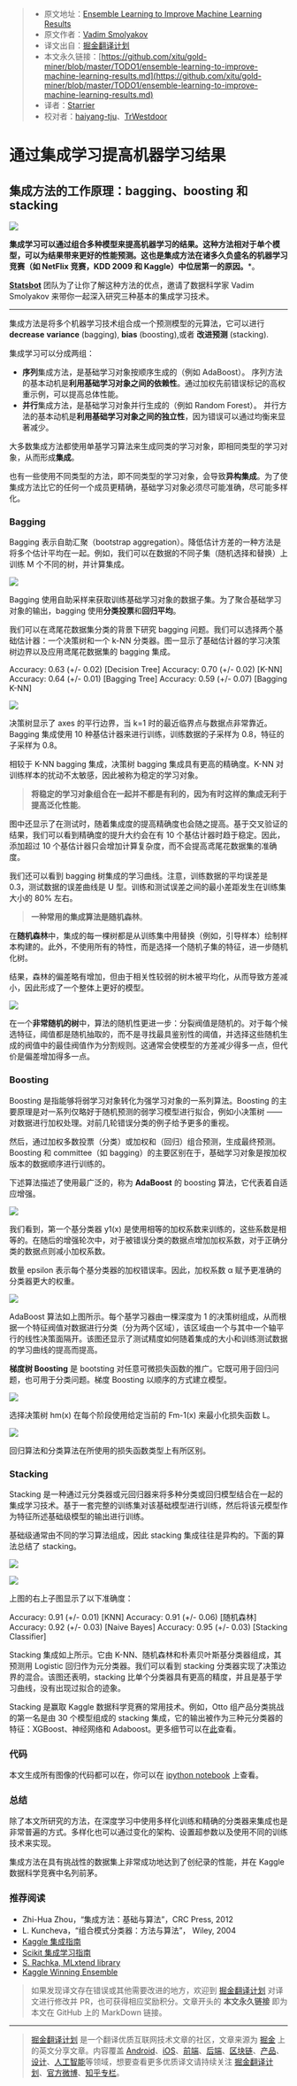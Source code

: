 > * 原文地址：[Ensemble Learning to Improve Machine Learning Results](https://blog.statsbot.co/ensemble-learning-d1dcd548e936)
> * 原文作者：[Vadim Smolyakov](https://blog.statsbot.co/@vsmolyakov?source=post_header_lockup)
> * 译文出自：[掘金翻译计划](https://github.com/xitu/gold-miner)
> * 本文永久链接：[https://github.com/xitu/gold-miner/blob/master/TODO1/ensemble-learning-to-improve-machine-learning-results.md](https://github.com/xitu/gold-miner/blob/master/TODO1/ensemble-learning-to-improve-machine-learning-results.md)
> * 译者：[Starrier](https://github.com/Starriers)
> * 校对者：[haiyang-tju](https://github.com/haiyang-tju)、[TrWestdoor](https://github.com/TrWestdoor)

# 通过集成学习**提高机器学习结果**

## 集成方法的工作原理：bagging、boosting 和 stacking

![](https://cdn-images-1.medium.com/max/2000/1*-XBxuOgB5j0irQiB9dRubA.jpeg)

**集成学习可以通过组合多种模型来提高机器学习的结果。这种方法相对于单个模型，可以为结果带来更好的性能预测。这也是集成方法在诸多久负盛名的机器学习竞赛（如 NetFlix 竞赛，KDD 2009 和 Kaggle）中位居第一的原因。***。

[**Statsbot**](http://statsbot.co?utm_source=blog&utm_medium=article&utm_campaign=ensemble) 团队为了让你了解这种方法的优点，邀请了数据科学家 Vadim Smolyakov 来带你一起深入研究三种基本的集成学习技术。

* * *

集成方法是将多个机器学习技术组合成一个预测模型的元算法，它可以进行 **decrease** **variance** (bagging), **bias** (boosting),或者 **改进预测** (stacking).

集成学习可以分成两组：

*   **序列**集成方法，是基础学习对象按顺序生成的（例如 AdaBoost）。
    序列方法的基本动机是**利用基础学习对象之间的依赖性**。通过加权先前错误标记的高权重示例，可以提高总体性能。
*   **并行**集成方法，是基础学习对象并行生成的（例如 Random Forest）。
    并行方法的基本动机是**利用基础学习对象之间的独立性**，因为错误可以通过均衡来显著减少。

大多数集成方法都使用单基学习算法来生成同类的学习对象，即相同类型的学习对象，从而形成**集成**。

也有一些使用不同类型的方法，即不同类型的学习对象，会导致**异构集成**。为了使集成方法比它的任何一个成员更精确，基础学习对象必须尽可能准确，尽可能多样化。

### Bagging

Bagging 表示自助汇聚（bootstrap aggregation）。降低估计方差的一种方法是将多个估计平均在一起。例如，我们可以在数据的不同子集（随机选择和替换）上训练 M 个不同的树，并计算集成。

![](https://cdn-images-1.medium.com/max/800/1*VLSQXGANQ-cUdcI_lyH3YA.png)

Bagging 使用自助采样来获取训练基础学习对象的数据子集。为了聚合基础学习对象的输出，bagging 使用**分类投票**和**回归平均**。

我们可以在鸢尾花数据集分类的背景下研究 bagging 问题。我们可以选择两个基础估计器：一个决策树和一个 k-NN 分类器。图一显示了基础估计器的学习决策树边界以及应用鸢尾花数据集的 bagging 集成。

Accuracy: 0.63 (+/- 0.02) [Decision Tree]
Accuracy: 0.70 (+/- 0.02) [K-NN]
Accuracy: 0.64 (+/- 0.01) [Bagging Tree]
Accuracy: 0.59 (+/- 0.07) [Bagging K-NN]

![](https://cdn-images-1.medium.com/max/1000/0*_qR1_TDjTpchTmDE.)

决策树显示了 axes 的平行边界，当 k=1 时的最近临界点与数据点非常靠近。Bagging 集成使用 10 种基估计器来进行训练，训练数据的子采样为 0.8，特征的子采样为 0.8。

相较于 K-NN bagging 集成，决策树 bagging 集成具有更高的精确度。K-NN 对训练样本的扰动不太敏感，因此被称为稳定的学习对象。

> **将稳定的学习对象组合在一起并不都是有利的，因为有时这样的集成无利于提高泛化性能**。

图中还显示了在测试时，随着集成度的提高精确度也会随之提高。基于交叉验证的结果，我们可以看到精确度的提升大约会在有 10 个基估计器时趋于稳定。因此，添加超过 10 个基估计器只会增加计算复杂度，而不会提高鸢尾花数据集的准确度。

我们还可以看到 bagging 树集成的学习曲线。注意，训练数据的平均误差是 0.3，测试数据的误差曲线是 U 型。训练和测试误差之间的最小差距发生在训练集大小的 80% 左右。

> **一种常用的集成算法是随机森林**。

在**随机森林**中，集成的每一棵树都是从训练集中用替换（例如，引导样本）绘制样本构建的。此外，不使用所有的特性，而是选择一个随机子集的特征，进一步随机化树。

结果，森林的偏差略有增加，但由于相关性较弱的树木被平均化，从而导致方差减小，因此形成了一个整体上更好的模型。

![](https://cdn-images-1.medium.com/max/800/0*uGzCQfXlC-97VR10.)

在一个**非常随机的树**中，算法的随机性更进一步：分裂阀值是随机的。对于每个候选特征，阈值都是随机抽取的，而不是寻找最具鉴别性的阈值，并选择这些随机生成的阀值中的最佳阀值作为分割规则。这通常会使模型的方差减少得多一点，但代价是偏差增加得多一点。

### Boosting

Boosting 是指能够将弱学习对象转化为强学习对象的一系列算法。Boosting 的主要原理是对一系列仅略好于随机预测的弱学习模型进行拟合，例如小决策树 —— 对数据进行加权处理。对前几轮错误分类的例子给予更多的重视。

然后，通过加权多数投票（分类）或加权和（回归）组合预测，生成最终预测。Boosting 和 committee（如 bagging）的主要区别在于，基础学习对象是按加权版本的数据顺序进行训练的。

下述算法描述了使用最广泛的，称为 **AdaBoost** 的 boosting 算法，它代表着自适应增强。

![](https://cdn-images-1.medium.com/max/800/0*MmYd6wgreP-oBoKi.)

我们看到，第一个基分类器 y1(x) 是使用相等的加权系数来训练的，这些系数是相等的。在随后的增强轮次中，对于被错误分类的数据点增加加权系数，对于正确分类的数据点则减小加权系数。

数量 epsilon 表示每个基分类器的加权错误率。因此，加权系数 α 赋予更准确的分类器更大的权重。

![](https://cdn-images-1.medium.com/max/1000/0*yu6i_z6UwcQLHpua.)

AdaBoost 算法如上图所示。每个基学习器由一棵深度为 1 的决策树组成，从而根据一个特征阀值对数据进行分类（分为两个区域），该区域由一个与其中一个轴平行的线性决策面隔开。该图还显示了测试精度如何随着集成的大小和训练测试数据的学习曲线的提高而提高。

**梯度树 Boosting** 是 bootsting 对任意可微损失函数的推广。它既可用于回归问题，也可用于分类问题。梯度 Boosting 以顺序的方式建立模型。

![](https://cdn-images-1.medium.com/max/800/1*NCol0wpk85JG1K5Qek-6Ig.jpeg)

选择决策树 hm(x) 在每个阶段使用给定当前的 Fm-1(x) 来最小化损失函数 L。

![](https://cdn-images-1.medium.com/max/800/1*ogVGUcU2QpzBk_GonOxUdQ.jpeg)

回归算法和分类算法在所使用的损失函数类型上有所区别。

### Stacking

Stacking 是一种通过元分类器或元回归器来将多种分类或回归模型结合在一起的集成学习技术。基于一套完整的训练集对该基础模型进行训练，然后将该元模型作为特征所述基础级模型的输出进行训练。

基础级通常由不同的学习算法组成，因此 stacking 集成往往是异构的。下面的算法总结了 stacking。

![](https://cdn-images-1.medium.com/max/800/0*GXMZ7SIXHyVzGCE_.)

![](https://cdn-images-1.medium.com/max/1000/0*68zDJt_8RZ953Y5U.)

上图的右上子图显示了以下准确度：

Accuracy: 0.91 (+/- 0.01) [KNN]
Accuracy: 0.91 (+/- 0.06) [随机森林]
Accuracy: 0.92 (+/- 0.03) [Naive Bayes]
Accuracy: 0.95 (+/- 0.03) [Stacking Classifier]

Stacking 集成如上所示。它由 K-NN、随机森林和朴素贝叶斯基分类器组成，其预测用 Logistic 回归作为元分类器。我们可以看到 stacking 分类器实现了决策边界的混合。该图还表明，stacking 比单个分类器具有更高的精度，并且是基于学习曲线，没有出现过拟合的迹象。

Stacking 是赢取 Kaggle 数据科学竞赛的常用技术。例如，Otto 组产品分类挑战的第一名是由 30 个模型组成的 stacking 集成，它的输出被作为三种元分类器的特征：XGBoost、神经网络和 Adaboost。更多细节可以在[此](https://www.kaggle.com/c/otto-group-product-classification-challenge/discussion/14335)查看。

### 代码

本文生成所有图像的代码都可以在，你可以在 [ipython notebook](https://github.com/vsmolyakov/experiments_with_python/blob/master/chp01/ensemble_methods.ipynb) 上查看。

### 总结

除了本文所研究的方法，在深度学习中使用多样化训练和精确的分类器来集成也是非常普遍的方式。多样化也可以通过变化的架构、设置超参数以及使用不同的训练技术来实现。

集成方法在具有挑战性的数据集上非常成功地达到了创纪录的性能，并在 Kaggle 数据科学竞赛中名列前茅。

### 推荐阅读

*   Zhi-Hua Zhou，“集成方法：基础与算法”，CRC Press, 2012
*   L. Kuncheva，“组合模式分类器：方法与算法”， Wiley, 2004
*   [Kaggle 集成指南](https://mlwave.com/kaggle-ensembling-guide/)
*   [Scikit 集成学习指南](http://scikit-learn.org/stable/modules/ensemble.html)
*   [S. Rachka, MLxtend library](http://rasbt.github.io/mlxtend/)
*   [Kaggle Winning Ensemble](https://www.kaggle.com/c/otto-group-product-classification-challenge/discussion/14335)

> 如果发现译文存在错误或其他需要改进的地方，欢迎到 [掘金翻译计划](https://github.com/xitu/gold-miner) 对译文进行修改并 PR，也可获得相应奖励积分。文章开头的 **本文永久链接** 即为本文在 GitHub 上的 MarkDown 链接。


---

> [掘金翻译计划](https://github.com/xitu/gold-miner) 是一个翻译优质互联网技术文章的社区，文章来源为 [掘金](https://juejin.im) 上的英文分享文章。内容覆盖 [Android](https://github.com/xitu/gold-miner#android)、[iOS](https://github.com/xitu/gold-miner#ios)、[前端](https://github.com/xitu/gold-miner#前端)、[后端](https://github.com/xitu/gold-miner#后端)、[区块链](https://github.com/xitu/gold-miner#区块链)、[产品](https://github.com/xitu/gold-miner#产品)、[设计](https://github.com/xitu/gold-miner#设计)、[人工智能](https://github.com/xitu/gold-miner#人工智能)等领域，想要查看更多优质译文请持续关注 [掘金翻译计划](https://github.com/xitu/gold-miner)、[官方微博](http://weibo.com/juejinfanyi)、[知乎专栏](https://zhuanlan.zhihu.com/juejinfanyi)。
